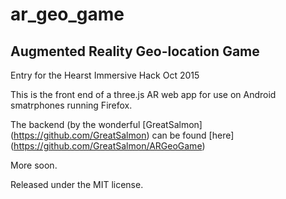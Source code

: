 # ar_geo_game

## Augmented Reality Geo-location Game

Entry for the Hearst  Immersive Hack Oct 2015

This is the front end of a three.js AR web app for use on Android smatrphones running Firefox.

The backend (by the wonderful [GreatSalmon] (https://github.com/GreatSalmon) can be found [here] (https://github.com/GreatSalmon/ARGeoGame)

More soon.

Released under the MIT license.
